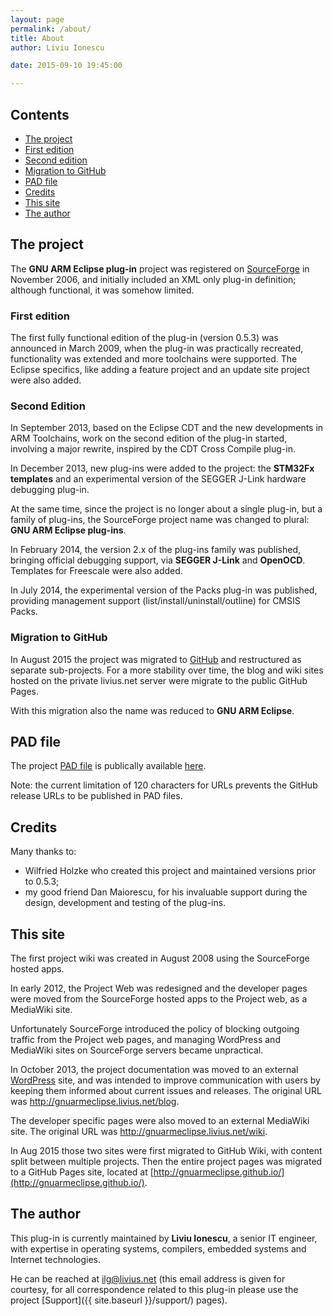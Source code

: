 ```yaml
---
layout: page
permalink: /about/
title: About
author: Liviu Ionescu

date: 2015-09-10 19:45:00

---
```


## Contents

* [The project](#the-project)
* [First edition](#first-edition)
* [Second edition](#second-edition)
* [Migration to GitHub](#migration-to-github)
* [PAD file](#pad-file)
* [Credits](#credits)
* [This site](#this-site)
* [The author](#the-author)


## The project

The **GNU ARM Eclipse plug-in** project was registered on [SourceForge](http://sourceforge.net/projects/gnuarmeclipse/) in November 2006, and initially included an XML only plug-in definition; although functional, it was somehow limited.

### First edition

The first fully functional edition of the plug-in (version 0.5.3) was announced in March 2009, when the plug-in was practically recreated, functionality was extended and more toolchains were supported. The Eclipse specifics, like adding a feature project and an update site project were also added.

### Second Edition

In September 2013, based on the Eclipse CDT and the new developments in ARM Toolchains, work on the second edition of the plug-in started, involving a major rewrite, inspired by the CDT Cross Compile plug-in.

In December 2013, new plug-ins were added to the project: the **STM32Fx templates** and an experimental version of the SEGGER J-Link hardware debugging plug-in.

At the same time, since the project is no longer about a single plug-in, but a family of plug-ins, the SourceForge project name was changed to plural: **GNU ARM Eclipse plug-ins**.

In February 2014, the version 2.x of the plug-ins family was published, bringing official debugging support, via **SEGGER J-Link** and **OpenOCD**. Templates for Freescale were also added.

In July 2014, the experimental version of the Packs plug-in was published, providing management support (list/install/uninstall/outline) for CMSIS Packs.

### Migration to GitHub

In August 2015 the project was migrated to [GitHub](https://github.com/gnuarmeclipse) and restructured as separate sub-projects. For a more stability over time, the blog and wiki sites hosted on the private livius.net server were migrate to the public GitHub Pages.

With this migration also the name was reduced to **GNU ARM Eclipse**.

## PAD file

The project [PAD file](http://en.wikipedia.org/wiki/Portable_Application_Description) is publically available [here](https://github.com/gnuarmeclipse/plug-ins/blob/develop/info/GNU_ARM_Eclipse_pad.xml).

Note: the current limitation of 120 characters for URLs prevents the GitHub release URLs to be published in PAD files.

## Credits

Many thanks to:

  * Wilfried Holzke who created this project and maintained versions prior to 0.5.3;
  * my good friend Dan Maiorescu, for his invaluable support during the design, development and testing of the plug-ins.

## This site

The first project wiki was created in August 2008 using the SourceForge hosted apps.

In early 2012, the Project Web was redesigned and the developer pages were moved from the SourceForge hosted apps to the Project web, as a MediaWiki site.

Unfortunately SourceForge introduced the policy of blocking outgoing traffic from the Project web pages, and managing WordPress and MediaWiki sites on SourceForge servers became unpractical.

In October 2013, the project documentation was moved to an external [WordPress](http://wordpress.org/) site, and was intended to improve communication with users by keeping them informed about current issues and releases. The original URL was http://gnuarmeclipse.livius.net/blog.

The developer specific pages were also moved to an external MediaWiki site. The original URL was http://gnuarmeclipse.livius.net/wiki.

In Aug 2015 those two sites were first migrated to GitHub Wiki, with content split between multiple projects. Then the entire project pages was migrated to a GitHub Pages site, located at [http://gnuarmeclipse.github.io/](http://gnuarmeclipse.github.io/).

## The author

This plug-in is currently maintained by **Liviu Ionescu**, a senior IT engineer, with expertise in operating systems, compilers, embedded systems and Internet technologies.

He can be reached at [ilg@livius.net](mailto:ilg@livius.net) (this email address is given for courtesy, for all correspondence related to this plug-in please use the project [Support]({{ site.baseurl }}/support/) pages).
